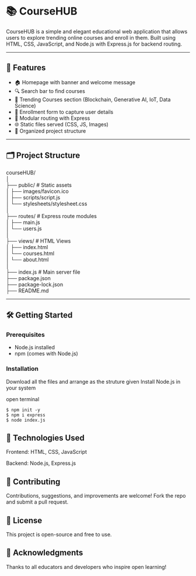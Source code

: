 # 📚 CourseHUB

CourseHUB is a simple and elegant educational web application that allows users to explore trending online courses and enroll in them. Built using HTML, CSS, JavaScript, and Node.js with Express.js for backend routing.

---

## 🚀 Features

- 🏠 Homepage with banner and welcome message
- 🔍 Search bar to find courses
- 📖 Trending Courses section (Blockchain, Generative AI, IoT, Data Science)
- 📝 Enrollment form to capture user details
- 📄 Modular routing with Express
- 🌐 Static files served (CSS, JS, Images)
- 📁 Organized project structure

---

## 🗂️ Project Structure
courseHUB/<br>
│<br>
├── public/ # Static assets<br>
│ ├── images/favicon.ico<br>
│ ├── scripts/script.js<br>
│ └── stylesheets/stylesheet.css<br>
│<br>
├── routes/ # Express route modules <br>
│ ├── main.js<br>
│ └── users.js<br>
│<br>
├── views/ # HTML Views<br>
│ ├── index.html<br>
│ └── courses.html<br>
│ └── about.html<br>
│<br>
├── index.js # Main server file<br>
├── package.json<br>
├── package-lock.json<br>
├── README.md<br>


---

## 🛠️ Getting Started

### Prerequisites

- Node.js installed
- npm (comes with Node.js)

### Installation
Download all the files and arrange as the struture given 
Install Node.js in your system

open terminal 
```
$ npm init -y
$ npm i express
$ node index.js
```

## 🔧 Technologies Used
Frontend: HTML, CSS, JavaScript

Backend: Node.js, Express.js

## 🤝 Contributing
Contributions, suggestions, and improvements are welcome! Fork the repo and submit a pull request.

## 📄 License
This project is open-source and free to use.

## 🙌 Acknowledgments
Thanks to all educators and developers who inspire open learning!



